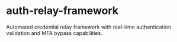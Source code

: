 # auth-relay-framework
Automated credential relay framework with real-time authentication validation and MFA bypass capabilities.
